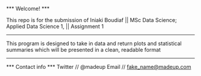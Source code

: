 
*** Welcome! ***

This repo is for the submission of 
Iniaki Boudiaf || MSc Data Science; Applied Data Science 1,
               || Assignment 1
_______________________________________________________________

This program is designed to take in data and return plots and statistical summaries which will be presented in a clean, readable format

_______________________________________________________________
*** Contact info ***
Twitter // @madeup
Email // fake_name@madeup.com
